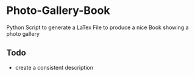 # Photo-Gallery-Book
Python Script to generate a LaTex File to produce a nice Book showing a photo gallery

## Todo
- create a consistent description
